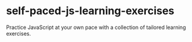 # self-paced-js-learning-exercises
Practice JavaScript at your own pace with a collection of tailored learning exercises.
